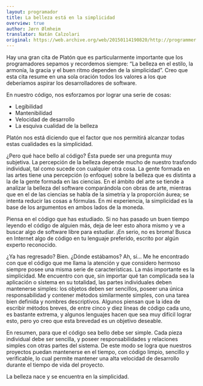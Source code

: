 ```yaml
---
layout: programador
title: La belleza está en la simplicidad
overview: true
author: Jørn Ølmheim
translator: Natán Calzolari
original: https://web.archive.org/web/20150114190820/http://programmer.97things.oreilly.com/wiki/index.php/Beauty_Is_in_Simplicity
---
```


Hay una gran cita de Platón que es particularmente importante que los
programadores sepamos y recordemos siempre: “La belleza en el estilo, la
armonía, la gracia y el buen ritmo dependen de la simplicidad”. Creo que
esta cita resume en una sola oración todos los valores a los que
deberíamos aspirar los desarrolladores de software.

En nuestro código, nos esforzamos por lograr una serie de cosas:

* Legibilidad
* Mantenibilidad
* Velocidad de desarrollo
* La esquiva cualidad de la belleza

Platón nos está diciendo que el factor que nos permitirá alcanzar todas
estas cualidades es la simplicidad.

¿Pero qué hace bello al código? Ésta puede ser una pregunta muy
subjetiva. La percepción de la belleza depende mucho de nuestro
trasfondo individual, tal como sucede con cualquier otra cosa. La gente
formada en las artes tiene una percepción (o enfoque) sobre la belleza
que es distinta a la de la gente formada en las ciencias. En el ámbito
del arte se tiende a analizar la belleza del software comparándola con
obras de arte, mientras que en el de las ciencias se habla de la
simetría y la proporción áurea; se intenta reducir las cosas a fórmulas.
En mi experiencia, la simplicidad es la base de los argumentos en ambos
lados de la moneda.

Piensa en el código que has estudiado. Si no has pasado un buen tiempo
leyendo el código de alguien más, deja de leer esto ahora mismo y ve a
buscar algo de software libre para estudiar. ¡En serio, no es broma!
Busca en Internet algo de código en tu lenguaje preferido, escrito por
algún experto reconocido.

¿Ya has regresado? Bien. ¿Dónde estábamos? Ah, sí… Me he encontrado con
que el código que me llama la atención y que considero hermoso siempre
posee una misma serie de características. La más importante es la
simplicidad. Me encuentro con que, sin importar qué tan complicada sea
la aplicación o sistema en su totalidad, las partes individuales deben
mantenerse simples: los objetos deben ser sencillos, poseer una única
responsabilidad y contener métodos similarmente simples, con una tarea
bien definida y nombres descriptivos. Algunos piensan que la idea de
escribir métodos breves, de entre cinco y diez líneas de código cada
uno, es bastante extrema, y algunos lenguajes hacen que sea muy difícil
lograr esto, pero yo creo que esta brevedad es un objetivo deseable.

En resumen, para que el código sea bello debe ser simple. Cada pieza
individual debe ser sencilla, y poseer responsabilidades y relaciones
simples con otras partes del sistema. De este modo se logra que nuestros
proyectos puedan mantenerse en el tiempo, con código limpio, sencillo y
verificable, lo cual permite mantener una alta velocidad de desarrollo
durante el tiempo de vida del proyecto.

La belleza nace y se encuentra en la simplicidad.


